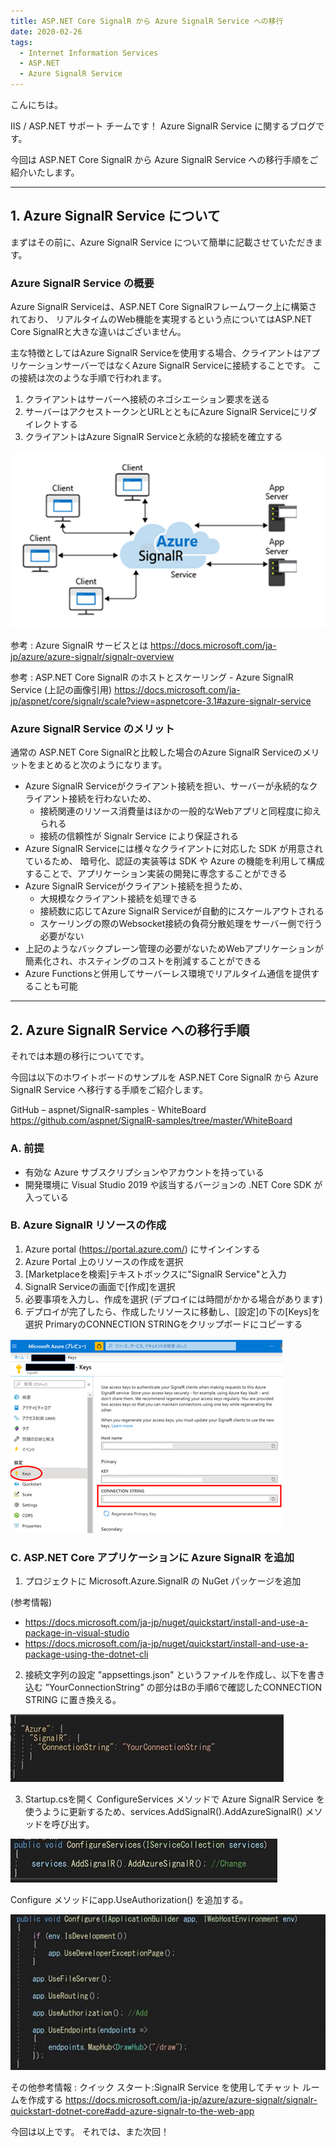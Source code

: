 ```yaml
---
title: ASP.NET Core SignalR から Azure SignalR Service への移行
date: 2020-02-26
tags: 
  - Internet Information Services
  - ASP.NET
  - Azure SignalR Service
---
```



こんにちは。

IIS / ASP.NET サポート チームです！
Azure SignalR Service に関するブログです。

今回は ASP.NET Core SignalR から Azure SignalR Service への移行手順をご紹介いたします。

---

## 1. Azure SignalR Service について

まずはその前に、Azure SignalR Service について簡単に記載させていただきます。

### Azure SignalR Service の概要
Azure SignalR Serviceは、ASP.NET Core SignalRフレームワーク上に構築されており、
リアルタイムのWeb機能を実現するという点についてはASP.NET Core SignalRと大きな違いはございません。

主な特徴としてはAzure SignalR Serviceを使用する場合、クライアントはアプリケーションサーバーではなくAzure SignalR Serviceに接続することです。
この接続は次のような手順で行われます。

1.	クライアントはサーバーへ接続のネゴシエーション要求を送る
2.	サーバーはアクセストークンとURLとともにAzure SignalR Serviceにリダイレクトする
3.	クライアントはAzure SignalR Serviceと永続的な接続を確立する

![azuresignalr](/articles/web-apps/MigrationAzureSignalR/azuresignalr.png)

参考 : Azure SignalR サービスとは
https://docs.microsoft.com/ja-jp/azure/azure-signalr/signalr-overview

参考 : ASP.NET Core SignalR のホストとスケーリング - Azure SignalR Service (上記の画像引用)
https://docs.microsoft.com/ja-jp/aspnet/core/signalr/scale?view=aspnetcore-3.1#azure-signalr-service


### Azure SignalR Service のメリット

通常の ASP.NET Core SignalRと比較した場合のAzure SignalR Serviceのメリットをまとめると次のようになります。

-	Azure SignalR Serviceがクライアント接続を担い、サーバーが永続的なクライアント接続を行わないため、
    - 接続関連のリソース消費量はほかの一般的なWebアプリと同程度に抑えられる
    - 接続の信頼性が Signalr Service により保証される
-	Azure SignalR Serviceには様々なクライアントに対応した SDK が用意されているため、
暗号化、認証の実装等は SDK や Azure の機能を利用して構成することで、アプリケーション実装の開発に専念することができる
-	Azure SignalR Serviceがクライアント接続を担うため、
    - 大規模なクライアント接続を処理できる
    - 接続数に応じてAzure SignalR Serviceが自動的にスケールアウトされる
    - スケーリングの際のWebsocket接続の負荷分散処理をサーバー側で行う必要がない
-	上記のようなバックプレーン管理の必要がないためWebアプリケーションが簡素化され、ホスティングのコストを削減することができる
-	Azure Functionsと併用してサーバーレス環境でリアルタイム通信を提供することも可能

---


## 2.  Azure SignalR Service への移行手順

それでは本題の移行についてです。

今回は以下のホワイトボードのサンプルを ASP.NET Core SignalR から Azure SignalR Service へ移行する手順をご紹介します。

  GitHub – aspnet/SignalR-samples - WhiteBoard
  https://github.com/aspnet/SignalR-samples/tree/master/WhiteBoard

### A.	前提
-	有効な Azure サブスクリプションやアカウントを持っている
-	開発環境に Visual Studio 2019 や該当するバージョンの .NET Core SDK が入っている

### B.	Azure SignalR リソースの作成

1.	Azure portal (https://portal.azure.com/) にサインインする
2.	Azure Portal 上のリソースの作成を選択
3.	[Marketplaceを検索]テキストボックスに"SignalR Service"と入力
4.	SignalR Serviceの画面で[作成]を選択
5.	必要事項を入力し、作成を選択 (デプロイには時間がかかる場合があります)
6.	デプロイが完了したら、作成したリソースに移動し、[設定]の下の[Keys]を選択
PrimaryのCONNECTION STRINGをクリップボードにコピーする

![keys](/articles/web-apps/MigrationAzureSignalR/keys.png)


### C.	ASP.NET Core アプリケーションに Azure SignalR を追加

1.	プロジェクトに Microsoft.Azure.SignalR の NuGet パッケージを追加

(参考情報)
- https://docs.microsoft.com/ja-jp/nuget/quickstart/install-and-use-a-package-in-visual-studio
- https://docs.microsoft.com/ja-jp/nuget/quickstart/install-and-use-a-package-using-the-dotnet-cli


2.	接続文字列の設定
"appsettings.json" というファイルを作成し、以下を書き込む
”YourConnectionString” の部分はBの手順6で確認したCONNECTION STRING に置き換える。
 
 ![appsettings](/articles/web-apps/MigrationAzureSignalR/appsettings.png)

3.	Startup.csを開く
ConfigureServices メソッドで Azure SignalR Service を使うように更新するため、services.AddSignalR().AddAzureSignalR() メソッドを呼び出す。

 ![addazuresignalr](/articles/web-apps/MigrationAzureSignalR/addazuresignalr.png)
 
Configure メソッドにapp.UseAuthorization() を追加する。
 
 ![useauthorization](/articles/web-apps/MigrationAzureSignalR/useauthorization.png)

その他参考情報 : クイック スタート:SignalR Service を使用してチャット ルームを作成する
https://docs.microsoft.com/ja-jp/azure/azure-signalr/signalr-quickstart-dotnet-core#add-azure-signalr-to-the-web-app


今回は以上です。 それでは、また次回！
